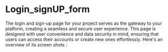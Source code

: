# Login_signUP_form
The login and sign-up page for your project serves as the gateway to your platform, creating a seamless and secure user experience. This page is designed with user convenience and data security in mind, ensuring that users can access their accounts or create new ones effortlessly. Here's an overview of its screen shots :
